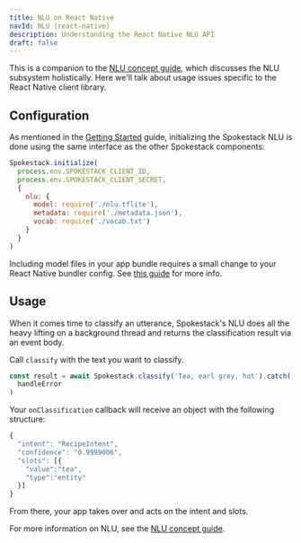 ```yaml
---
title: NLU on React Native
navId: NLU (react-native)
description: Understanding the React Native NLU API
draft: false
---
```


This is a companion to the [NLU concept guide](/docs/concepts/nlu), which discusses the NLU subsystem holistically. Here we'll talk about usage issues specific to the React Native client library.

## Configuration

As mentioned in the [Getting Started](getting-started) guide, initializing the Spokestack NLU is done using the same interface as the other Spokestack components:

```javascript
Spokestack.initialize(
  process.env.SPOKESTACK_CLIENT_ID,
  process.env.SPOKESTACK_CLIENT_SECRET,
  {
    nlu: {
      model: require('./nlu.tflite'),
      metadata: require('./metadata.json'),
      vocab: require('./vocab.txt')
    }
  }
)
```

Including model files in your app bundle requires a small change to your React Native bundler config. See [this guide](/docs/react-native/require-models) for more info.

## Usage

When it comes time to classify an utterance, Spokestack's NLU does all the heavy lifting on a background thread and returns the classification result via an event body.

Call `classify` with the text you want to classify.

```javascript
const result = await Spokestack.classify('Tea, earl grey, hot').catch(
  handleError
)
```

Your `onClassification` callback will receive an object with the following structure:

```javascript
{
  "intent": "RecipeIntent",
  "confidence": "0.9999006",
  "slots": [{
    "value":"tea",
    "type":"entity"
  }]
}
```

From there, your app takes over and acts on the intent and slots.

For more information on NLU, see the [NLU concept guide](/docs/concepts/nlu).
